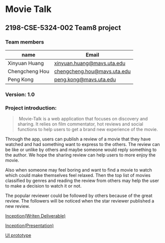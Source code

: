 # Movie Talk

## 2198-CSE-5324-002 Team8 project

### Team members

| name           | Email                       |
| -------------- | --------------------------- |
| Xinyuan Huang  | xinyuan.huang@mavs.uta.edu  |
| Chengcheng Hou | chengcheng.hou@mavs.uta.edu |
| Peng Kong      | peng.kong@mavs.uta.edu      |

### Version: 1.0

### Project introduction:  

> ​	Movie-Talk is a web application that focuses on discovery and sharing. It relies on film commentator, hot reviews and social functions to help users to get a brand new experience of the movie.  

Through the app, users can publish a review of a movie that they have watched and had something want to express to the others. The review can be like or unlike by others and maybe someone would reply something to the author. We hope the sharing review can help users to more enjoy the movie.  

Also when someone may feel boring and want to find a movie to watch which could make themselves feel relaxed. Then the top list of movies classified by genres and reading the review from others may help the user to make a decision to watch it or not.

The popular reviewer could be followed by others because of the great review. The followers will be noticed when the star reviewer published a new review.

[Inception(Writen Deliverable)](https://docs.google.com/document/d/17SCSR7hiKepAN9dnnWQ15NdjR8IHFw40Bo-bmti1smw/edit?usp=sharing)

[Inception(Presentation)](https://docs.google.com/presentation/d/1hlPQydrPNgnvkMXXBDNVFpjeNVDVQRTS0LWdU0mKr7Y/edit?usp=sharing)

[UI prototype](https://org.modao.cc/app/hzf63bufcgbk08r3gego0lw43h39ee)
